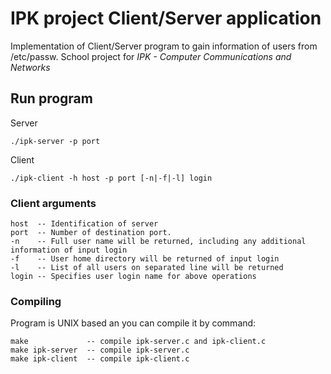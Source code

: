 # IPK project Client/Server application
Implementation of Client/Server program to gain information of users from /etc/passw.
School project for *IPK - Computer Communications and Networks*

## Run program
Server
```
./ipk-server -p port
```
Client
```
./ipk-client -h host -p port [-n|-f|-l] login
```
### Client arguments
```
host  -- Identification of server
port  -- Number of destination port.
-n    -- Full user name will be returned, including any additional information of input login
-f    -- User home directory will be returned of input login
-l    -- List of all users on separated line will be returned
login -- Specifies user login name for above operations 
```


### Compiling

Program is UNIX based an you can compile it by command:

```
make             -- compile ipk-server.c and ipk-client.c
make ipk-server  -- compile ipk-server.c
make ipk-client  -- compile ipk-client.c
```

